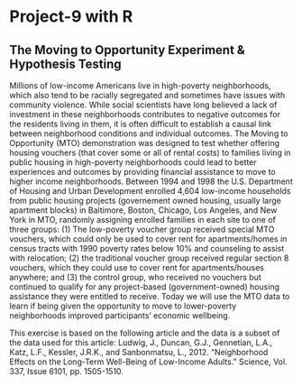 # Project-9 with R
## The Moving to Opportunity Experiment & Hypothesis Testing
Millions of low-income Americans live in high-poverty neighborhoods, which also tend to be racially segregated
and sometimes have issues with community violence. While social scientists have long believed a
lack of investment in these neighborhoods contributes to negative outcomes for the residents living in them,
it is often difficult to establish a causal link between neighborhood conditions and individual outcomes.
The Moving to Opportunity (MTO) demonstration was designed to test whether offering housing vouchers
(that cover some or all of rental costs) to families living in public housing in high-poverty neighborhoods
could lead to better experiences and outcomes by providing financial assistance to move to higher income
neighborhoods.
Between 1994 and 1998 the U.S. Department of Housing and Urban Development enrolled 4,604 low-income
households from public housing projects (governement owned housing, usually large apartment blocks) in
Baltimore, Boston, Chicago, Los Angeles, and New York in MTO, randomly assigning enrolled families in
each site to one of three groups: (1) The low-poverty voucher group received special MTO vouchers, which
could only be used to cover rent for apartments/homes in census tracts with 1990 poverty rates below 10%
and counseling to assist with relocation; (2) the traditional voucher group received regular section 8 vouchers,
which they could use to cover rent for apartments/houses anywhere; and (3) the control group, who received
no vouchers but continued to qualify for any project-based (government-owned) housing assistance they
were entitled to receive. Today we will use the MTO data to learn if being given the opportunity to move
to lower-poverty neighborhoods improved participants’ economic wellbeing. 

This exercise is based on the following article and the data is a subset of the data used for this article:
Ludwig, J., Duncan, G.J., Gennetian, L.A., Katz, L.F., Kessler, J.R.K., and Sanbonmatsu, L., 2012. “Neighborhood
Effects on the Long-Term Well-Being of Low-Income Adults.” Science, Vol. 337, Issue 6101,
pp. 1505-1510.
 
